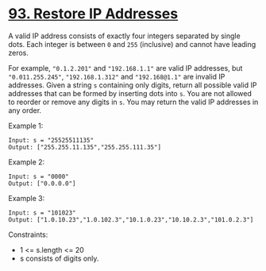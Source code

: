 # [93. Restore IP Addresses](https://leetcode.com/problems/restore-ip-addresses/description/)

A valid IP address consists of exactly four integers separated by single dots. Each integer is between `0` and `255` (inclusive) and cannot have leading zeros.

For example, `"0.1.2.201"` and `"192.168.1.1"` are valid IP addresses, but `"0.011.255.245"`, `"192.168.1.312"` and `"192.168@1.1"` are invalid IP addresses.
Given a string `s` containing only digits, return all possible valid IP addresses that can be formed by inserting dots into `s`. You are not allowed to reorder or remove any digits in `s`. You may return the valid IP addresses in any order.

 

Example 1:

    Input: s = "25525511135"
    Output: ["255.255.11.135","255.255.111.35"]

Example 2:

    Input: s = "0000"
    Output: ["0.0.0.0"]

Example 3:

    Input: s = "101023"
    Output: ["1.0.10.23","1.0.102.3","10.1.0.23","10.10.2.3","101.0.2.3"]
 

Constraints:

* 1 <= s.length <= 20
* s consists of digits only.